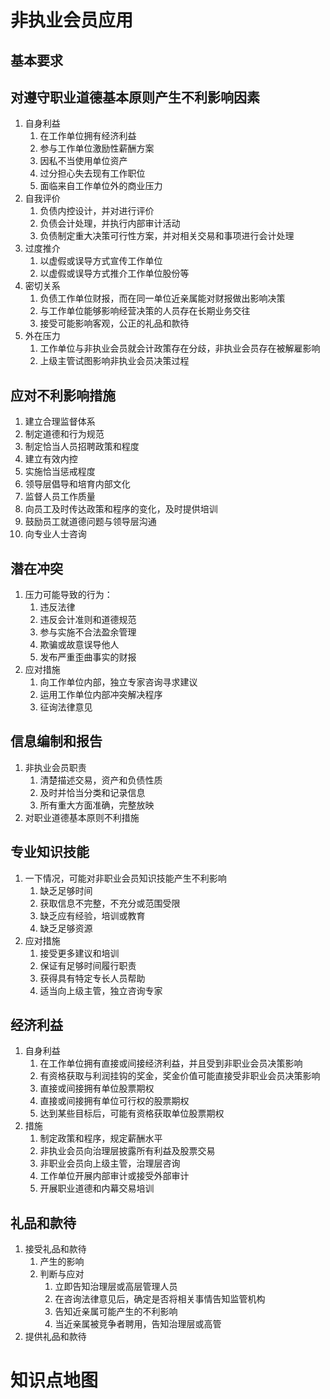# 非执业会员应用

## 基本要求

## 对遵守职业道德基本原则产生不利影响因素

1. 自身利益
   1. 在工作单位拥有经济利益
   2. 参与工作单位激励性薪酬方案
   3. 因私不当使用单位资产
   4. 过分担心失去现有工作职位
   5. 面临来自工作单位外的商业压力
2. 自我评价
   1. 负债内控设计，并对进行评价
   2. 负债会计处理，并执行内部审计活动
   3. 负债制定重大决策可行性方案，并对相关交易和事项进行会计处理
3. 过度推介
   1. 以虚假或误导方式宣传工作单位
   2. 以虚假或误导方式推介工作单位股份等
4. 密切关系
   1. 负债工作单位财报，而在同一单位近亲属能对财报做出影响决策
   2. 与工作单位能够影响经营决策的人员存在长期业务交往
   3. 接受可能影响客观，公正的礼品和款待
5. 外在压力
   1. 工作单位与非执业会员就会计政策存在分歧，非执业会员存在被解雇影响
   2. 上级主管试图影响非执业会员决策过程

## 应对不利影响措施

1. 建立合理监督体系
2. 制定道德和行为规范
3. 制定恰当人员招聘政策和程度
4. 建立有效内控
5. 实施恰当惩戒程度
6. 领导层倡导和培育内部文化
7. 监督人员工作质量
8. 向员工及时传达政策和程序的变化，及时提供培训
9. 鼓励员工就道德问题与领导层沟通
10. 向专业人士咨询

## 潜在冲突

1. 压力可能导致的行为：
   1. 违反法律
   2. 违反会计准则和道德规范
   3. 参与实施不合法盈余管理
   4. 欺骗或故意误导他人
   5. 发布严重歪曲事实的财报
2. 应对措施
   1. 向工作单位内部，独立专家咨询寻求建议
   2. 运用工作单位内部冲突解决程序
   3. 征询法律意见

## 信息编制和报告

1. 非执业会员职责
   1. 清楚描述交易，资产和负债性质
   2. 及时并恰当分类和记录信息
   3. 所有重大方面准确，完整放映
2. 对职业道德基本原则不利措施

## 专业知识技能

1. 一下情况，可能对非职业会员知识技能产生不利影响
   1. 缺乏足够时间
   2. 获取信息不完整，不充分或范围受限
   3. 缺乏应有经验，培训或教育
   4. 缺乏足够资源
2. 应对措施
   1. 接受更多建议和培训
   2. 保证有足够时间履行职责
   3. 获得具有特定专长人员帮助
   4. 适当向上级主管，独立咨询专家

## 经济利益

1. 自身利益
   1. 在工作单位拥有直接或间接经济利益，并且受到非职业会员决策影响
   2. 有资格获取与利润挂钩的奖金，奖金价值可能直接受非职业会员决策影响
   3. 直接或间接拥有单位股票期权
   4. 直接或间接拥有单位可行权的股票期权
   5. 达到某些目标后，可能有资格获取单位股票期权
2. 措施
   1. 制定政策和程序，规定薪酬水平
   2. 非执业会员向治理层披露所有利益及股票交易
   3. 非职业会员向上级主管，治理层咨询
   4. 工作单位开展内部审计或接受外部审计
   5. 开展职业道德和内幕交易培训

## 礼品和款待

1. 接受礼品和款待
   1. 产生的影响
   2. 判断与应对
      1. 立即告知治理层或高层管理人员
      2. 在咨询法律意见后，确定是否将相关事情告知监管机构
      3. 告知近亲属可能产生的不利影响
      4. 当近亲属被竞争者聘用，告知治理层或高管
2. 提供礼品和款待

# 知识点地图


